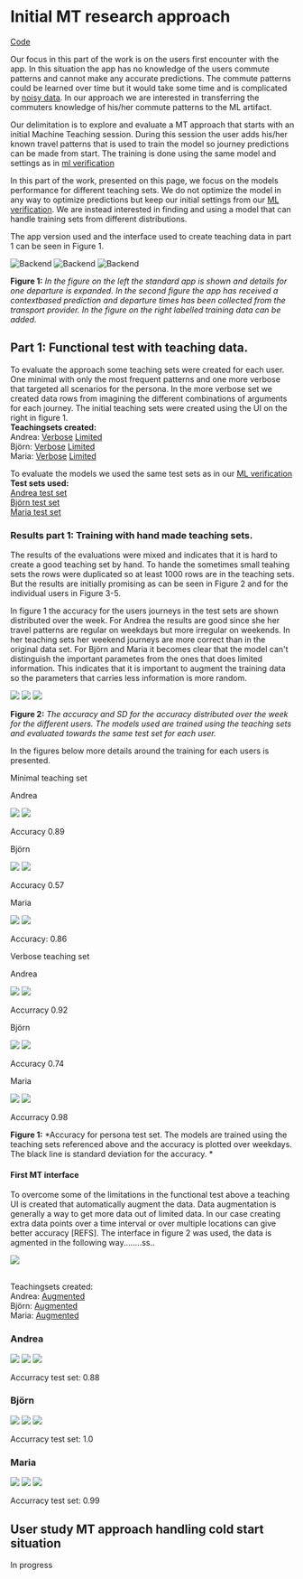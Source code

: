 # Initial MT research approach
[Code](mt.ipynb)

Our focus in this part of the work is on the users first encounter with the app. In this situation the app has no knowledge of the users commute patterns and cannot make any accurate predictions. The commute patterns could be learned over time but it would take some time and is complicated by [noisy data](..data/data.md). In our approach we are interested in transferring the commuters knowledge of his/her commute patterns to the ML artifact.

Our delimitation is to explore and evaluate a MT approach that starts with an initial Machine Teaching session. During this session the user adds his/her known travel patterns that is used to train the model so journey predictions can be made from start.
The training is done using the same model and settings as in [ml verification](../ml/ml.md)

 In this part of the work, presented on this page, we focus on the models performance for different teaching sets. We do not optimize the model in any way to optimize predictions but keep our initial settings from our [ML verification](../ml/ml.md). We are instead interested in finding and using a model that can handle training sets from different distributions.

 The app version used and the interface used to create teaching data in part 1 can be seen in Figure 1.

![Backend](../images/small_detail_search.png)
![Backend](../images/small_prediction.png)
![Backend](../images/trainingdata.png)

**Figure 1:** *In the figure on the left the standard app is shown and details for one departure is expanded. In the second figure the app has received a contextbased prediction and departure times has been collected from the transport provider. In the figure on the right labelled training data can be added.*

## Part 1: Functional test with teaching data.
To evaluate the approach some teaching sets were created for each user. One minimal with only the most frequent patterns and one more verbose that targeted all scenarios for the persona. In the more verbose set we created data rows from imagining the different combinations of arguments for each journey. The initial teaching sets were created using the UI on the right in figure 1.
<br>**Teachingsets created:**<br>
Andrea:
[Verbose](../data/ehaBtfOPDNZjzy1MEvjQmGo4Zv12_teaching_set.csv)
[Limited](../data/ehaBtfOPDNZjzy1MEvjQmGo4Zv12_teaching_set_minimal.csv)
<br>Björn:
[Verbose](../data/hCWCulj7M1aMVyd0Fm0Eqrv8q1Q2_teaching_set.csv)
[Limited](../data/hCWCulj7M1aMVyd0Fm0Eqrv8q1Q2_teaching_set_minimal.csv)
<br>Maria:
[Verbose](../data/tnK534JMwwfhvUEycn69HPbhqkt2_teaching_set.csv)
[Limited](../data/tnK534JMwwfhvUEycn69HPbhqkt2_teaching_set_minimal.csv)

To evaluate the models we used the same test sets as in our [ML verification](../ml/ml.md)
<br>**Test sets used:**<br>
[Andrea test set](../data/ehaBtfOPDNZjzy1MEvjQmGo4Zv12_test.csv)<br>
[Björn test set](../data/hCWCulj7M1aMVyd0Fm0Eqrv8q1Q2_test.csv)<br>
[Maria test set](../data/tnK534JMwwfhvUEycn69HPbhqkt2_test.csv)

### Results part 1: Training with hand made teaching sets.
The results of the evaluations were mixed and indicates that it is hard to create a good teaching set by hand. To hande the sometimes small teahing sets the rows were duplicated so at least 1000 rows are in the teaching sets. But the results are initially promising as can be seen in Figure 2 and for the individual users in Figure 3-5.

In figure 1 the accuracy for the users journeys in the test sets are shown distributed over the week. For Andrea the results are good since she her travel patterns are regular on weekdays but more irregular on weekends. In her teaching sets her weekend journeys are more correct than in the original data set. For Björn and Maria it becomes clear that the model can't distinguish the important parametes from the ones that does limited information. This indicates that it is important to augment the training data so the parameters that carries less information is more random.

![](../images/andrea_teach1_small.png)
![](../images/bjorn_teach1_small.png)
![](../images/maria_teach1_small.png)

**Figure 2:** *The accuracy and SD for the accuracy distributed over the week for the different users. The models used are trained using the teaching sets and evaluated towards the same test set for each user.*

In the figures below more details around the training for each users is presented.

Minimal teaching set

Andrea

![](../images/andrea_train1.png)
![](../images/andrea_cf1.png)

Accuracy 0.89

Björn

![](../images/bjorn_train1.png)
![](../images/bjorn_cf1.png)

Accuracy 0.57


Maria

![](../images/maria_train1.png)
![](../images/maria_cf1.png)

Accuracy: 0.86

Verbose teaching set

Andrea

![](../images/andrea_train2.png)
![](../images/andrea_cf2.png)

Accurracy 0.92

Björn

![](../images/bjorn_train2.png)
![](../images/bjorn_cf2.png)

Accuracy 0.74

Maria

![](../images/maria_train2.png)
![](../images/maria_cf2.png)

Accurracy 0.98

**Figure 1:** *Accuracy for persona test set. The models are trained using the teaching sets referenced above and the accuracy is plotted over weekdays. The black line is standard deviation for the accuracy. *

#### First MT interface
To overcome some of the limitations in the functional test above a teaching UI is created that automatically augment the data. Data augmentation is generally a way to get more data out of limited data. In our case creating extra data points over a time interval or over multiple locations can give better accuracy [REFS].
The interface in figure 2 was used, the data is agmented in the following way........ss..

![](../images/mt1.png)

<br>Teachingsets created:<br>
Andrea:
[Augmented](../data/ehaBtfOPDNZjzy1MEvjQmGo4Zv12_teaching_set_aug.csv)
<br>Björn:
[Augmented](../data/hCWCulj7M1aMVyd0Fm0Eqrv8q1Q2_teaching_set_aug.csv)
<br>Maria:
[Augmented](../data/tnK534JMwwfhvUEycn69HPbhqkt2_teaching_set_aug.csv)

### Andrea

![](../images/andrea_train3.png)
![](../images/andrea_teach3.png)
![](../images/andrea_cf3.png)

Accurracy test set: 0.88

### Björn

![](../images/bjorn_train3.png)
![](../images/bjorn_teach3.png)
![](../images/bjorn_cf3.png)

Accurracy test set: 1.0

### Maria

![](../images/maria_train3.png)
![](../images/maria_teach3.png)
![](../images/maria_cf3.png)

Accurracy test set: 0.99

## User study MT approach handling cold start situation
In progress
